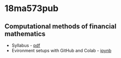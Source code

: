 # 18ma573pub
## Computational methods of financial mathematics

- Syllabus - [pdf](doc/syllabus_v01.pdf)
- Evironment setups with GitHub and Colab - [ipynb](src/first_notebook_v01.ipynb)
